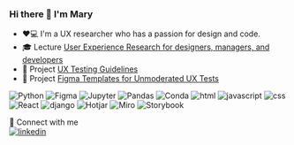 ###  Hi there 👋 I'm Mary 

- ❤️💻 I'm a UX researcher who has a passion for design and code.
- 🎓 Lecture [User Experience Research for designers, managers, and developers](https://github.com/marypavlenko/user_analytics_lecture)
- 🚀 Project [UX Testing Guidelines](https://marypav.github.io/ux-tests-guide/)
- 📑 Project [Figma Templates for Unmoderated UX Tests](https://www.)

![Python](https://img.shields.io/badge/python%20-%2314354C.svg?&style=for-the-badge&logo=python&logoColor=white) 
![Figma](https://img.shields.io/badge/figma-%23F24E1E.svg?style=for-the-badge&logo=figma&logoColor=white)
![Jupyter](https://img.shields.io/badge/Jupyter%20-%23F37626.svg?&style=for-the-badge&logo=Jupyter&logoColor=white) 
![Pandas](https://img.shields.io/badge/pandas%20-%23150458.svg?&style=for-the-badge&logo=pandas&logoColor=white) 
![Conda](https://img.shields.io/badge/conda%20-%2342B029.svg?&style=for-the-badge&logo=anaconda&logoColor=white) 
![html](https://img.shields.io/badge/html%20-%23E34F26.svg?&style=for-the-badge&logo=html5&logoColor=white) 
![javascript](https://img.shields.io/badge/javascript%20-%23323330.svg?&style=for-the-badge&logo=javascript&logoColor=%23F7DF1E) 
![css](https://img.shields.io/badge/css%20-%231572B6.svg?&style=for-the-badge&logo=css3&logoColor=white) 
![React](https://img.shields.io/badge/react-%2320232a.svg?style=for-the-badge&logo=react&logoColor=%2361DAFB) 
![django](https://img.shields.io/badge/django%20-%23092E20.svg?&style=for-the-badge&logo=django&logoColor=white) 
![Hotjar](https://img.shields.io/badge/hotjar-FD3A5C?style=for-the-badge&logo=hotjar&logoColor=white)
![Miro](https://img.shields.io/badge/Miro-F7C922?style=for-the-badge&logo=Miro&logoColor=050036)
![Storybook](https://img.shields.io/badge/storybook-FF4785?style=for-the-badge&logo=storybook&logoColor=white)


🤝 Connect with me  
[![linkedin](https://img.shields.io/badge/linkedin%20-%230077B5.svg?&style=for-the-badge&logo=linkedin&logoColor=white)](https://www.linkedin.com/in/pavlenkom/) 
